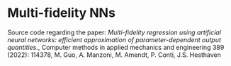# Multi-fidelity NNs

Source code regarding the paper:
*Multi-fidelity regression using artificial neural networks: efficient approximation of parameter-dependent output quantities.*, Computer methods in applied mechanics and engineering 389 (2022): 114378, M. Guo, A. Manzoni, M. Amendt, P. Conti, J.S. Hesthaven
